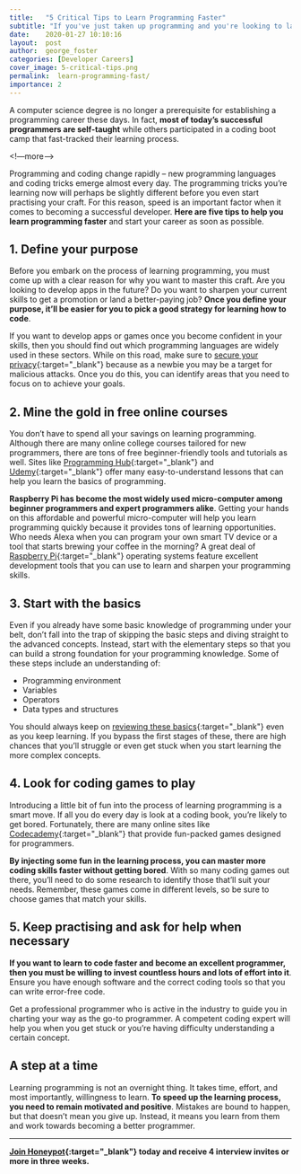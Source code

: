 ```yaml
---
title:   "5 Critical Tips to Learn Programming Faster"
subtitle: "If you've just taken up programming and you're looking to land a job ASAP, follow these five tips to learn programming faster."
date:    2020-01-27 10:10:16
layout:  post
author:  george_foster
categories: [Developer Careers]
cover_image: 5-critical-tips.png
permalink:  learn-programming-fast/
importance: 2
---
```


A computer science degree is no longer a prerequisite for establishing a programming career these days. In fact, **most of today’s successful programmers are self-taught** while others participated in a coding boot camp that fast-tracked their learning process. 

<!—more—>

Programming and coding change rapidly – new programming languages and coding tricks emerge almost every day. The programming tricks you’re learning now will perhaps be slightly different before you even start practising your craft. For this reason, speed is an important factor when it comes to becoming a successful developer. **Here are five tips to help you learn programming faster** and start your career as soon as possible. 

## 1.	Define your purpose 

Before you embark on the process of learning programming, you must come up with a clear reason for why you want to master this craft. Are you looking to develop apps in the future? Do you want to sharpen your current skills to get a promotion or land a better-paying job? **Once you define your purpose, it’ll be easier for you to pick a good strategy for learning how to code**. 

If you want to develop apps or games once you become confident in your skills, then you should find out which programming languages are widely used in these sectors. While on this road, make sure to [secure your privacy][1]{:target="_blank"} because as a newbie you may be a target for malicious attacks. Once you do this, you can identify areas that you need to focus on to achieve your goals. 

## 2.	Mine the gold in free online courses 

You don’t have to spend all your savings on learning programming. Although there are many online college courses tailored for new programmers, there are tons of free beginner-friendly tools and tutorials as well. Sites like [Programming Hub][2]{:target="_blank"} and [Udemy][3]{:target="_blank"} offer many easy-to-understand lessons that can help you learn the basics of programming. 

**Raspberry Pi has become the most widely used micro-computer among beginner programmers and expert programmers alike**. Getting your hands on this affordable and powerful micro-computer will help you learn programming quickly because it provides tons of learning opportunities. Who needs Alexa when you can program your own smart TV device or a tool that starts brewing your coffee in the morning? A great deal of [Raspberry Pi][4]{:target="_blank"} operating systems feature excellent development tools that you can use to learn and sharpen your programming skills. 

## 3.	Start with the basics 

Even if you already have some basic knowledge of programming under your belt, don’t fall into the trap of skipping the basic steps and diving straight to the advanced concepts. Instead, start with the elementary steps so that you can build a strong foundation for your programming knowledge. Some of these steps include an understanding of: 

- Programming environment
- Variables
- Operators
- Data types and structures

You should always keep on [reviewing these basics][5]{:target="_blank"} even as you keep learning. If you bypass the first stages of these, there are high chances that you’ll struggle or even get stuck when you start learning the more complex concepts. 

## 4.	Look for coding games to play 

Introducing a little bit of fun into the process of learning programming is a smart move. If all you do every day is look at a coding book, you’re likely to get bored. Fortunately, there are many online sites like [Codecademy][6]{:target="_blank"} that provide fun-packed games designed for programmers.

**By injecting some fun in the learning process, you can master more coding skills faster without getting bored**. With so many coding games out there, you’ll need to do some research to identify those that’ll suit your needs. Remember, these games come in different levels, so be sure to choose games that match your skills. 

## 5.	Keep practising and ask for help when necessary 

**If you want to learn to code faster and become an excellent programmer, then you must be willing to invest countless hours and lots of effort into it**. Ensure you have enough software and the correct coding tools so that you can write error-free code. 

Get a professional programmer who is active in the industry to guide you in charting your way as the go-to programmer. A competent coding expert will help you when you get stuck or you’re having difficulty understanding a certain concept. 

## A step at a time

Learning programming is not an overnight thing. It takes time, effort, and most importantly, willingness to learn. **To speed up the learning process, you need to remain motivated and positive**. Mistakes are bound to happen, but that doesn’t mean you give up. Instead, it means you learn from them and work towards becoming a better programmer. 

* * *

**[Join Honeypot][7]{:target="_blank"} today and receive 4 interview invites or more in three weeks.**

[1]: https://anonymster.com/
[2]: https://programminghub.io/
[3]: https://www.udemy.com/
[4]: https://vilros.com/
[5]: https://www.guru99.com/computer-programming-tutorial.html
[6]: https://www.codecademy.com/
[7]: https://app.honeypot.io/users/sign_up
